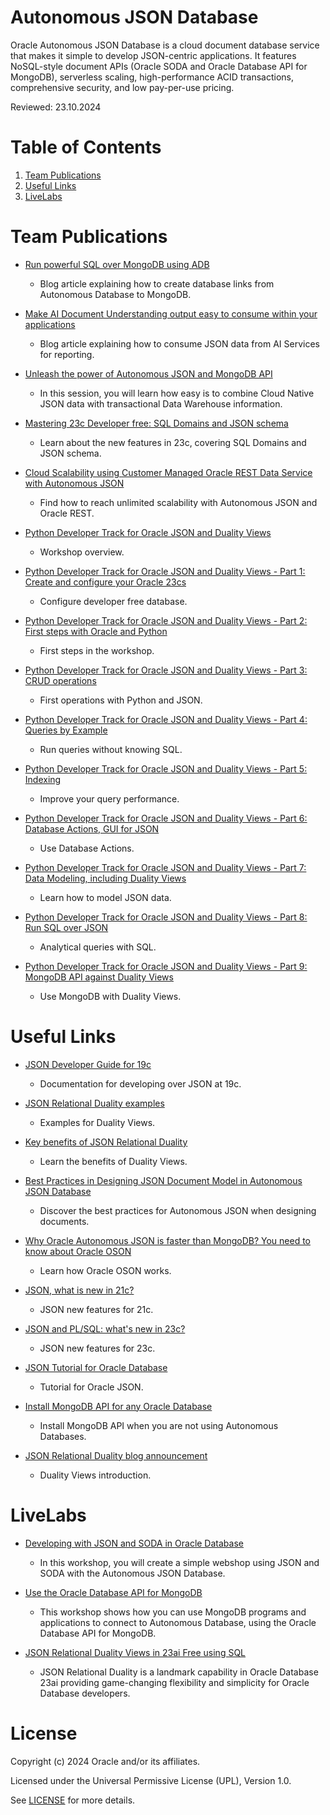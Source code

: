 # Autonomous JSON Database
 
Oracle Autonomous JSON Database is a cloud document database service that makes it simple to develop JSON-centric applications. It features NoSQL-style document APIs (Oracle SODA and Oracle Database API for MongoDB), serverless scaling, high-performance ACID transactions, comprehensive security, and low pay-per-use pricing.

Reviewed: 23.10.2024
 
# Table of Contents
 
1. [Team Publications](#team-publications)
2. [Useful Links](#useful-links)
3. [LiveLabs](#livelabs)
 
# Team Publications
 
- [Run powerful SQL over MongoDB using ADB](https://blogs.oracle.com/datawarehousing/post/run-powerful-sql-over-mongodb-using-oracle-autonomous-database)
    - Blog article explaining how to create database links from Autonomous Database to MongoDB.

- [Make AI Document Understanding output easy to consume within your applications](https://blogs.oracle.com/datawarehousing/post/make-ai-document-understanding-easy-oracle-sql)
    - Blog article explaining how to consume JSON data from AI Services for reporting.

- [Unleash the power of Autonomous JSON and MongoDB API](https://www.oracle.com/uk/events/data-infrastructure-forum/)
    - In this session, you will learn how easy is to combine Cloud Native JSON data with transactional Data Warehouse information.

- [Mastering 23c Developer free: SQL Domains and JSON schema](https://medium.com/@javidelatorre/mastering-23c-developer-free-sql-domains-and-json-schema-3611dbe879b9)
    - Learn about the new features in 23c, covering SQL Domains and JSON schema.

- [Cloud Scalability using Customer Managed Oracle REST Data Service with Autonomous JSON](https://medium.com/@devpiotrekk/cloud-scalability-using-customer-managed-oracle-rest-data-service-with-autonomous-json-275fa06e8d22)
    - Find how to reach unlimited scalability with Autonomous JSON and Oracle REST.

- [Python Developer Track for Oracle JSON and Duality Views](https://dev.to/javierdelatorre/python-developer-track-for-oracle-json-and-duality-views-2b9h)
    - Workshop overview.

- [Python Developer Track for Oracle JSON and Duality Views - Part 1: Create and configure your Oracle 23cs](https://dev.to/javierdelatorre/python-developer-track-for-oracle-json-and-duality-views-part-1-create-and-configure-your-oracle-23c-13hl)
    - Configure developer free database.

- [Python Developer Track for Oracle JSON and Duality Views - Part 2: First steps with Oracle and Python](https://dev.to/javierdelatorre/python-developer-track-for-oracle-json-and-duality-views-part-2-first-steps-with-oracle-and-python-2c0m)
    - First steps in the workshop.

- [Python Developer Track for Oracle JSON and Duality Views - Part 3: CRUD operations](https://dev.to/javierdelatorre/python-developer-track-for-oracle-json-and-duality-views-part-3-crud-operations-2oji)
    - First operations with Python and JSON.

- [Python Developer Track for Oracle JSON and Duality Views - Part 4: Queries by Example](https://dev.to/javierdelatorre/python-developer-track-for-oracle-json-and-duality-views-part-4-queries-by-example-57ho)
    - Run queries without knowing SQL.

- [Python Developer Track for Oracle JSON and Duality Views - Part 5: Indexing](https://dev.to/javierdelatorre/python-developer-track-for-oracle-json-and-duality-views-part-5-indexing-51fe)
    - Improve your query performance.

- [Python Developer Track for Oracle JSON and Duality Views - Part 6: Database Actions, GUI for JSON](https://dev.to/javierdelatorre/python-developer-track-for-oracle-json-and-duality-views-part-6-database-actions-gui-for-json-5756)
    - Use Database Actions.

- [Python Developer Track for Oracle JSON and Duality Views - Part 7: Data Modeling, including Duality Views](https://dev.to/javierdelatorre/python-developer-track-for-oracle-json-and-duality-views-part-7-data-modeling-including-duality-views-10l3)
    - Learn how to model JSON data.

- [Python Developer Track for Oracle JSON and Duality Views - Part 8: Run SQL over JSON](https://dev.to/javierdelatorre/python-developer-track-for-oracle-json-and-duality-views-part-8-run-sql-over-json-5eib)
    - Analytical queries with SQL.

- [Python Developer Track for Oracle JSON and Duality Views - Part 9: MongoDB API against Duality Views](https://dev.to/javierdelatorre/python-developer-track-for-oracle-json-and-duality-views-part-9-mongodb-api-against-duality-views-9a2)
    - Use MongoDB with Duality Views.
 
# Useful Links
 
- [JSON Developer Guide for 19c](https://docs.oracle.com/en/database/oracle/oracle-database/19/adjsn/#Oracle%C2%AE-Database)
    - Documentation for developing over JSON at 19c.

- [JSON Relational Duality examples](https://github.com/oracle-samples/oracle-db-examples/tree/main/json-relational-duality)
    - Examples for Duality Views.

- [Key benefits of JSON Relational Duality](https://blogs.oracle.com/database/post/key-benefits-of-json-relational-duality-experience-it-today-using-oracle-database-23c-free-developer-release )
    - Learn the benefits of Duality Views.

- [Best Practices in Designing JSON Document Model in Autonomous JSON Database](https://www.youtube.com/watch?v=AyLM930yU88 )
    - Discover the best practices for Autonomous JSON when designing documents.

- [Why Oracle Autonomous JSON is faster than MongoDB? You need to know about Oracle OSON](https://blogs.oracle.com/database/post/autonomous-json-database-under-the-covers-oson-format )
    - Learn how Oracle OSON works.

- [JSON, what is new in 21c?](https://blogs.oracle.com/database/post/json-type-and-other-cool-new-json-features-in-oracle-database-release-21c )
    - JSON new features for 21c.

- [JSON and PL/SQL: what's new in 23c?](https://www.youtube.com/watch?v=ICNDwGkAzBg )
    - JSON new features for 23c.

- [JSON Tutorial for Oracle Database](https://blogs.oracle.com/sql/post/how-to-store-query-and-create-json-documents-in-oracle-database )
    - Tutorial for Oracle JSON.

- [Install MongoDB API for any Oracle Database](https://blogs.oracle.com/database/post/installing-database-api-for-mongodb-for-any-oracle-database )
    - Install MongoDB API when you are not using Autonomous Databases.

- [JSON Relational Duality blog announcement](https://blogs.oracle.com/post/json-relational-duality-app-dev )
    - Duality Views introduction.

# LiveLabs
 
- [Developing with JSON and SODA in Oracle Database](https://apexapps.oracle.com/pls/apex/f?p=133:180:109524315536663::::wid:831)
    - In this workshop, you will create a simple webshop using JSON and SODA with the Autonomous JSON Database.

- [Use the Oracle Database API for MongoDB](https://apexapps.oracle.com/pls/apex/f?p=133:180:109524315536663::::wid:3152)
    - This workshop shows how you can use MongoDB programs and applications to connect to Autonomous Database, using the Oracle Database API for MongoDB.

- [JSON Relational Duality Views in 23ai Free using SQL](https://apexapps.oracle.com/pls/apex/f?p=133:180:107909232041551::::wid:3968)
    - JSON Relational Duality is a landmark capability in Oracle Database 23ai providing game-changing flexibility and simplicity for Oracle Database developers.
    
# License
 
Copyright (c) 2024 Oracle and/or its affiliates.
 
Licensed under the Universal Permissive License (UPL), Version 1.0.
 
See [LICENSE](https://github.com/oracle-devrel/technology-engineering/blob/main/LICENSE) for more details.

